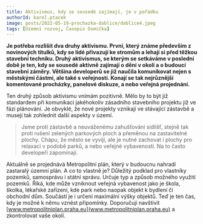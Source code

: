 ```yaml
---
title: Aktivismus, kdy se sousedé zajímají, je v pořádku
authorId: karel.ptacek
image: posts/2022-05-19-prochazka-dablice/dablice4.jpeg
tags: [Územní rozvoj, Časopis Osmička]
---
```


**Je potřeba rozlišit dva druhy aktivismu. První, který známe především z novinových titulků, kdy se lidé přivazují ke stromům a lehají si před těžkou stavební techniku. Druhý aktivismus, se kterým se setkáváme v poslední době je ten, kdy se sousedé aktivně zajímají o dění v okolí a o budoucí stavební záměry. Většina developerů se již naučila komunikovat nejen s městskými částmi, ale také s veřejností. Konají se tak nejrůznější komentované procházky, panelové diskuze, a nebo veřejná projednání.**

Ten druhý způsob aktivismu vnímám pozitivně. Mělo by to být již standardem při komunikaci jakéhokoliv zásadního stavebního projektu již ve fázi plánování. Je obvyklé, že nové projekty vznikají ve stávající zástavbě a musejí tak zohlednit další aspekty v území. 

>Jsme proti zástavbě a neuváženému zahušťování sídlišť, stejně tak proti rušení zelených parkových ploch a přeměnou na zastavitelné plochy. Chápu, že město se vyvíjí, ale je nutné zachovat i plochy pro relaxaci v podobě parků, a nebo veřejné vybavenosti. Na to často developeři zapomínají.

Aktuálně se projednává Metropolitní plán, který v budoucnu nahradí zastaralý územní plán. A co to vlastně je? Důležitý podklad pro vlastníky pozemků, samosprávu i státní správu. Určuje typ a způsob možného využití pozemků. Říká, kde může vzniknout veřejná vybavenost jako je škola, školka, lékařské zařízení, kde park nebo naopak objekt k bydlení či obchodní dům. Součástí je i určení maximální výšky objektů. Teď je ten čas, kdy je možné k němu vznést připomínky. Doporučuji navštívit [www.metropolitniplan.praha.eu](www.metropolitniplan.praha.eu) a zkontrolovat vaše okolí.


